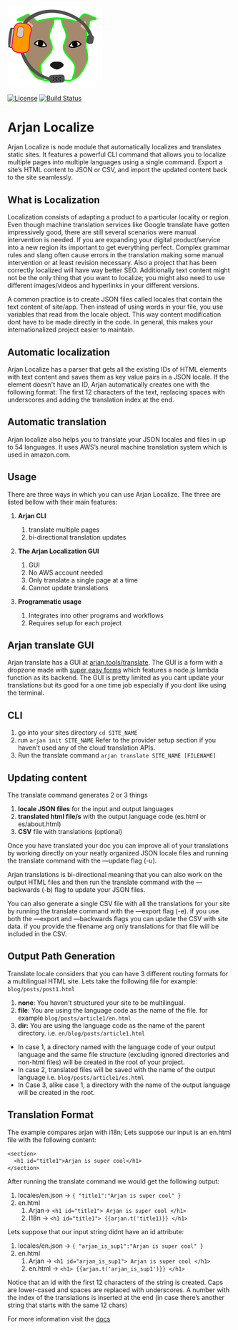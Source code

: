 <img src="https://github.com/arjan-tools/site/blob/master/img/arjan_localize_logo.svg" alt="Arjan Localize" width="200" style="max-width:100%;">

[![License](http://img.shields.io/:license-mit-blue.svg?style=flat-square)](http://gkpty.mit-license.org)
[![Build Status](https://travis-ci.com/arjan-tools/localize.svg?branch=master)](https://travis-ci.com/arjan-tools/localize)

# Arjan Localize

Arjan Localize is node module that automatically localizes and translates static sites. It features a powerful CLI command that allows you to localize multiple pages into multiple languages using a single command.  Export a site’s HTML content to JSON or CSV, and import the updated content back to the site seamlessly.

 ## What is Localization

Localization consists of adapting a product to a particular locality or region. Even though machine translation services like Google translate have gotten impressively good, there are still several scenarios were manual intervention is needed. If you are expanding your digital product/service into a new region its important to get everything perfect. Complex grammar rules and slang often cause errors in the translation making some manual intervention or at least revision necessary. Also a project that has been correctly localized will have way better SEO. Additionally text content might not be the only thing that you want to localize; you might also need to use different images/videos and hyperlinks in your different versions.

A common practice is to create JSON files called locales that contain the text content of site/app. Then instead of using words in your file, you use variables that read from the locale object. This way content modification dont have to be made directly in the code. In general, this makes your internationalized project easier to maintain.

## Automatic localization

Arjan Localize has a parser that gets all the existing IDs of HTML elements with text content and saves them as key value pairs in a JSON locale. If the element doesn't have an ID, Arjan automatically creates one with the following format:  The first 12 characters of the text, replacing spaces with underscores and adding the translation index at the end.

## Automatic translation

Arjan localize also helps you to translate your JSON locales and files in up to 54 languages. It uses AWS’s neural machine translation system which is used in amazon.com. 

## Usage

There are three ways in which you can use Arjan Localize. The three are listed bellow with their main features:


1. **Arjan CLI** 
      1. translate multiple pages
      2. bi-directional translation updates

2. **The Arjan Localization GUI**
      1. GUI
      2. No AWS account needed
      3. Only translate a single page at a time
      4. Cannot update translations
      
3. **Programmatic usage**
      1. Integrates into other programs and workflows
      2. Requires setup for each project
    
## Arjan translate GUI

Arjan translate has a GUI at [arjan.tools/translate](http://arjan.tools/trans;ate.html). The GUI is a form with a dropzone made with [super easy forms](http://supereasyforms.com) which features a node.js lambda function as its backend. The GUI is pretty limited as you cant update your translations but its good for a one time job especially if you dont like using the terminal. 

## CLI
1. go into your sites directory `cd SITE_NAME`
2. run `arjan init SITE_NAME`  Refer to the provider setup section if you haven't used any of the cloud translation APIs.
3. Run the translate command `arjan translate SITE_NAME [FILENAME]`

## Updating content

The translate command generates 2 or 3 things

1. **locale JSON files** for the input and output languages
2. **translated html file/s** with the output language code (es.html or es/about.html)
3. **CSV** file with translations (optional)

Once you have translated your doc you can improve all of your translations by working directly on your neatly organized JSON locale files and running the translate command with the —update flag (-u).

Arjan translations is bi-directional meaning that you can also work on the output HTML files and then run the translate command with the —backwards (-b) flag to update your JSON files.

You can also generate a single CSV file with all the translations for your site by running the translate command with the —export flag (-e). if you use both the —export and —backwards flags you can update the CSV with site data. if you provide the filename arg only translations for that file will be included in the CSV.

## Output Path Generation

Translate locale considers that you can have 3 different routing formats for a multilingual HTML site. Lets take the following file for example: `blog/posts/post1.html`

1. **none**: You haven't structured your site to be multilingual. 
2. **file**: You are using the language code as the name of the file. for example `blog/posts/article1/en.html`
3. **dir:** You are using the language code as the name of the parent directory. i.e. `en/blog/posts/article1.html`

- In case 1, a directory named with the language code of your output language and the same file structure (excluding ignored directories and non-html files) will be created in the root of your project.
- In case 2, translated files will be saved with the name of the output language i.e. `blog/posts/article1/es.html`
- In Case 3, alike case 1, a directory with the name of the output language will be created in the root.

## Translation Format

The example compares arjan with i18n; Lets suppose our input is an en.html file with the following content: 

    <section>
      <h1 id="title1">Arjan is super cool</h1>
    </section>

After running the translate command we would get the following output:

1. locales/en.json → `{ "title1":"Arjan is super cool" }`
2. en.html 
    1. Arjan→ `<h1 id="title1"> Arjan is super cool </h1>`
    2. I18n → `<h1 id="title1"> {{arjan.t('title1)}} </h1>`

Lets suppose that our input string didnt have an id attribute:

1. locales/en.json → `{ "arjan_is_sup1":"Arjan is super cool" }`
2. en.html 
    1. Arjan → `<h1 id="arjan_is_sup1"> Arjan is super cool </h1>`
    2. en.html → `<h1> {{arjan.t('arjan_is_sup1')}} </h1>`

Notice that an id with the first 12 characters of the string is created. Caps are lower-cased and spaces are replaced with underscores. A number with the index of the translations is inserted at the end (in case there’s another string that starts with the same 12 chars)

For more information visit the [docs](https://arjan.tools/docs)
